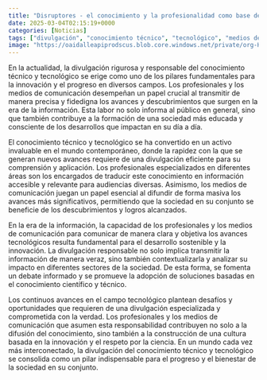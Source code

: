```yaml
---
title: "Disruptores - el conocimiento y la profesionalidad como base de la innovación"
date: 2025-03-04T02:15:19+0000
categories: [Noticias]
tags: ["divulgación", "conocimiento técnico", "tecnológico", "medios de comunicación", "avances", "sociedad", "innovación."]
image: "https://oaidalleapiprodscus.blob.core.windows.net/private/org-HKmKxpuNw3Y88lm4EBrIPq0n/user-ZwiCXOggLL8ZNNKE2g7rXFmV/img-VOjb4Xi8R7S8gJy2VunMI2kA.png?st=2025-03-04T01%3A15%3A19Z&se=2025-03-04T03%3A15%3A19Z&sp=r&sv=2024-08-04&sr=b&rscd=inline&rsct=image/png&skoid=d505667d-d6c1-4a0a-bac7-5c84a87759f8&sktid=a48cca56-e6da-484e-a814-9c849652bcb3&skt=2025-03-04T02%3A11%3A36Z&ske=2025-03-05T02%3A11%3A36Z&sks=b&skv=2024-08-04&sig=FQRJSlCVMgJ0zzx/JHblHelPnAXpR/OyBwL17TmWy7g%3D"
---
```


En la actualidad, la divulgación rigurosa y responsable del conocimiento técnico y tecnológico se erige como uno de los pilares fundamentales para la innovación y el progreso en diversos campos. Los profesionales y los medios de comunicación desempeñan un papel crucial al transmitir de manera precisa y fidedigna los avances y descubrimientos que surgen en la era de la información. Esta labor no solo informa al público en general, sino que también contribuye a la formación de una sociedad más educada y consciente de los desarrollos que impactan en su día a día.

El conocimiento técnico y tecnológico se ha convertido en un activo invaluable en el mundo contemporáneo, donde la rapidez con la que se generan nuevos avances requiere de una divulgación eficiente para su comprensión y aplicación. Los profesionales especializados en diferentes áreas son los encargados de traducir este conocimiento en información accesible y relevante para audiencias diversas. Asimismo, los medios de comunicación juegan un papel esencial al difundir de forma masiva los avances más significativos, permitiendo que la sociedad en su conjunto se beneficie de los descubrimientos y logros alcanzados.

En la era de la información, la capacidad de los profesionales y los medios de comunicación para comunicar de manera clara y objetiva los avances tecnológicos resulta fundamental para el desarrollo sostenible y la innovación. La divulgación responsable no solo implica transmitir la información de manera veraz, sino también contextualizarla y analizar su impacto en diferentes sectores de la sociedad. De esta forma, se fomenta un debate informado y se promueve la adopción de soluciones basadas en el conocimiento científico y técnico.

Los continuos avances en el campo tecnológico plantean desafíos y oportunidades que requieren de una divulgación especializada y comprometida con la verdad. Los profesionales y los medios de comunicación que asumen esta responsabilidad contribuyen no solo a la difusión del conocimiento, sino también a la construcción de una cultura basada en la innovación y el respeto por la ciencia. En un mundo cada vez más interconectado, la divulgación del conocimiento técnico y tecnológico se consolida como un pilar indispensable para el progreso y el bienestar de la sociedad en su conjunto.
    